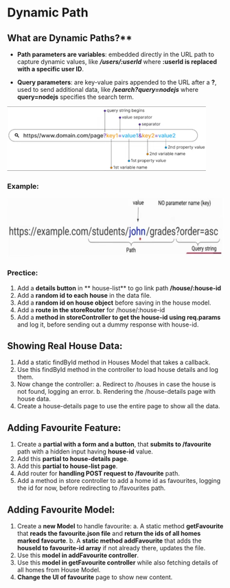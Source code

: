# Dynamic Path

## What are Dynamic Paths?**

* **Path parameters are variables**: embedded directly in the URL path to capture dynamic values, like ***/users/:userId*** where **:userId is replaced with a specific user ID**.

* **Query parameters**: are key-value pairs appended to the URL after a **?**, used to send additional data, like ***/search?query=nodejs*** where **query=nodejs** specifies the search term.

<img src="./dynamic-path.png" height="150px">

### Example:
<img src="./dynamic-path-example.png" height="140px">


### Prectice:

1. Add a **details button** in ** house-list** to go link path **/house/:house-id**
2. Add a **random id to each house** in the data file.
3. Add a **random id on house object** before saving in the house model.
4. Add a **route in the storeRouter** for /house/:house-id
5. Add a **method in storeController to get the house-id using req.params** and log it, before sending out a dummy response with house-id.


## Showing Real House Data:
1. Add a static findById method in Houses Model that takes a callback.
2. Use this findById method in the controller to load house details and log them.
3. Now change the controller:
    a. Redirect to /houses in case the house is not found, logging an error.
    b. Rendering the /house-details page with house data.
4. Create a house-details page to use the entire page to show all the data. 


## Adding Favourite Feature:
1. Create a **partial with a form and a button**, that **submits to /favourite** path with a hidden input having
   **house-id** value.
2. Add this **partial to house-details page**.
3. Add this **partial to house-list page**.
4. Add router for **handling POST request to /favourite** path.
5. Add a method in store controller to add a home id as favourites, logging the id for now, before redirecting to /favourites path.


## Adding Favourite Model:
1. Create a **new Model** to handle favourite:
    a. A static method **getFavourite** that **reads the favourite.json file** and **return the ids of all homes marked favourte**.
    b. A **static method addFavourite** that adds the **houseId to favourite-id array** if not already there, updates the file.
2. Use this **model in addFavourite controller**.
3. Use this **model in getFavourite controller** while also fetching details of all homes from House Model.
4. **Change the UI of favourite** page to show new content.